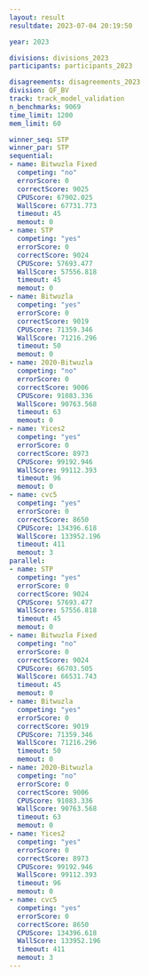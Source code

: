 ```yaml
---
layout: result
resultdate: 2023-07-04 20:19:50

year: 2023

divisions: divisions_2023
participants: participants_2023

disagreements: disagreements_2023
division: QF_BV
track: track_model_validation
n_benchmarks: 9069
time_limit: 1200
mem_limit: 60

winner_seq: STP
winner_par: STP
sequential:
- name: Bitwuzla Fixed
  competing: "no"
  errorScore: 0
  correctScore: 9025
  CPUScore: 67902.025
  WallScore: 67731.773
  timeout: 45
  memout: 0
- name: STP
  competing: "yes"
  errorScore: 0
  correctScore: 9024
  CPUScore: 57693.477
  WallScore: 57556.818
  timeout: 45
  memout: 0
- name: Bitwuzla
  competing: "yes"
  errorScore: 0
  correctScore: 9019
  CPUScore: 71359.346
  WallScore: 71216.296
  timeout: 50
  memout: 0
- name: 2020-Bitwuzla
  competing: "no"
  errorScore: 0
  correctScore: 9006
  CPUScore: 91083.336
  WallScore: 90763.568
  timeout: 63
  memout: 0
- name: Yices2
  competing: "yes"
  errorScore: 0
  correctScore: 8973
  CPUScore: 99192.946
  WallScore: 99112.393
  timeout: 96
  memout: 0
- name: cvc5
  competing: "yes"
  errorScore: 0
  correctScore: 8650
  CPUScore: 134396.618
  WallScore: 133952.196
  timeout: 411
  memout: 3
parallel:
- name: STP
  competing: "yes"
  errorScore: 0
  correctScore: 9024
  CPUScore: 57693.477
  WallScore: 57556.818
  timeout: 45
  memout: 0
- name: Bitwuzla Fixed
  competing: "no"
  errorScore: 0
  correctScore: 9024
  CPUScore: 66703.505
  WallScore: 66531.743
  timeout: 45
  memout: 0
- name: Bitwuzla
  competing: "yes"
  errorScore: 0
  correctScore: 9019
  CPUScore: 71359.346
  WallScore: 71216.296
  timeout: 50
  memout: 0
- name: 2020-Bitwuzla
  competing: "no"
  errorScore: 0
  correctScore: 9006
  CPUScore: 91083.336
  WallScore: 90763.568
  timeout: 63
  memout: 0
- name: Yices2
  competing: "yes"
  errorScore: 0
  correctScore: 8973
  CPUScore: 99192.946
  WallScore: 99112.393
  timeout: 96
  memout: 0
- name: cvc5
  competing: "yes"
  errorScore: 0
  correctScore: 8650
  CPUScore: 134396.618
  WallScore: 133952.196
  timeout: 411
  memout: 3
---
```


